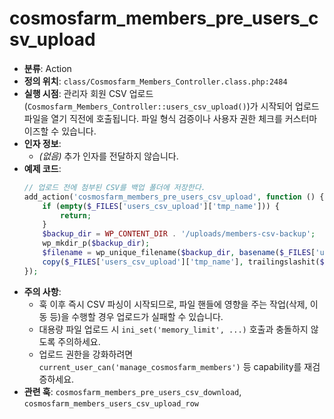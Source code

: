 ﻿# cosmosfarm_members_pre_users_csv_upload

- **분류**: Action
- **정의 위치**: `class/Cosmosfarm_Members_Controller.class.php:2484`
- **실행 시점**: 관리자 회원 CSV 업로드(`Cosmosfarm_Members_Controller::users_csv_upload()`)가 시작되어 업로드 파일을 열기 직전에 호출됩니다. 파일 형식 검증이나 사용자 권한 체크를 커스터마이즈할 수 있습니다.
- **인자 정보**:
  - *(없음)* 추가 인자를 전달하지 않습니다.
- **예제 코드**:
  ```php
  // 업로드 전에 첨부된 CSV를 백업 폴더에 저장한다.
  add_action('cosmosfarm_members_pre_users_csv_upload', function () {
      if (empty($_FILES['users_csv_upload']['tmp_name'])) {
          return;
      }
      $backup_dir = WP_CONTENT_DIR . '/uploads/members-csv-backup';
      wp_mkdir_p($backup_dir);
      $filename = wp_unique_filename($backup_dir, basename($_FILES['users_csv_upload']['name']));
      copy($_FILES['users_csv_upload']['tmp_name'], trailingslashit($backup_dir) . $filename);
  });
  ```
- **주의 사항**:
  - 훅 이후 즉시 CSV 파싱이 시작되므로, 파일 핸들에 영향을 주는 작업(삭제, 이동 등)을 수행할 경우 업로드가 실패할 수 있습니다.
  - 대용량 파일 업로드 시 `ini_set('memory_limit', ...)` 호출과 충돌하지 않도록 주의하세요.
  - 업로드 권한을 강화하려면 `current_user_can('manage_cosmosfarm_members')` 등 capability를 재검증하세요.
- **관련 훅**: `cosmosfarm_members_pre_users_csv_download`, `cosmosfarm_members_users_csv_upload_row`
